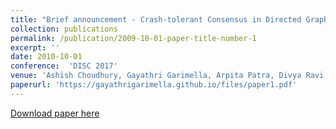 ```yaml
---
title: "Brief announcement - Crash-tolerant Consensus in Directed Graphs Revisited"
collection: publications
permalink: /publication/2009-10-01-paper-title-number-1
excerpt: ''
date: 2010-10-01
conference:  'DISC 2017'
venue: 'Ashish Choudhury, Gayathri Garimella, Arpita Patra, Divya Ravi, Pratik Sarkar'
paperurl: 'https://gayathrigarimella.github.io/files/paper1.pdf'
---
```

[Download paper here](https://gayathrigarimella.github.io/files/paper1.pdf)
